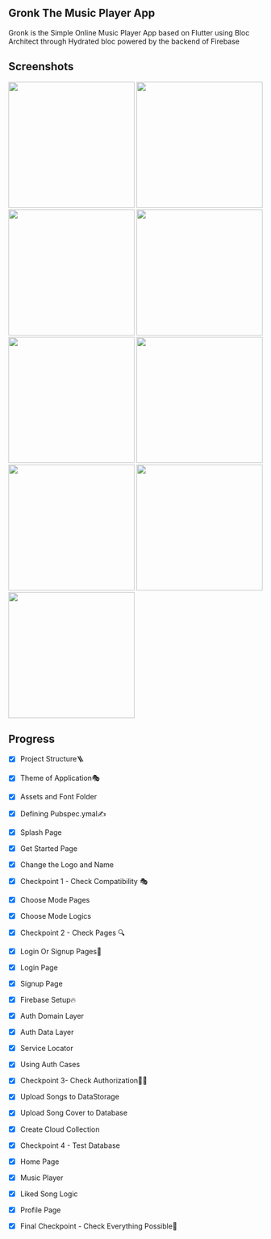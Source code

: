 ## Gronk The Music Player App

Gronk is the Simple Online Music Player App based on Flutter using Bloc Architect through Hydrated bloc powered by the backend of Firebase

## Screenshots

<p >

<img src=https://github.com/aarvexploit/Gronk-The-Music-Player/blob/development/SS/Splash.jpeg width=250px >

<img src=https://github.com/aarvexploit/Gronk-The-Music-Player/blob/development/SS/Get_started.jpeg width=250px>

<img src=https://github.com/aarvexploit/Gronk-The-Music-Player/blob/development/SS/CHMO.jpeg width=250px>

<img src=https://github.com/aarvexploit/Gronk-The-Music-Player/blob/development/SS/SIn_Sup.jpeg width=250px>

<img src=https://github.com/aarvexploit/Gronk-The-Music-Player/blob/development/SS/SUp.jpeg width=250px>

<img src=https://github.com/aarvexploit/Gronk-The-Music-Player/blob/development/SS/SIn.jpeg width=250px>

<img src=https://github.com/aarvexploit/Gronk-The-Music-Player/blob/development/SS/Home.jpeg width=250px>

<img src=https://github.com/aarvexploit/Gronk-The-Music-Player/blob/development/SS/Player.jpeg width=250px>

<img src=https://github.com/aarvexploit/Gronk-The-Music-Player/blob/development/SS/Profile.jpeg width=250px>

</p>

## Progress
- [x] Project Structure🪜
- [x] Theme of Application🎭
- [x] Assets and Font Folder
- [x] Defining Pubspec.ymal✍️
- [x] Splash Page
- [x] Get Started Page
- [x] Change the Logo and Name
- [x] Checkpoint 1 - Check Compatibility 🎭
- [x] Choose Mode Pages
- [x] Choose Mode Logics
- [x] Checkpoint 2 - Check Pages 🔍
- [x] Login Or Signup Pages🔐
- [x] Login Page
- [x] Signup Page
- [x] Firebase Setup🔥
- [x] Auth Domain Layer
- [x] Auth Data Layer
- [x] Service Locator
- [x] Using Auth Cases
- [x] Checkpoint 3- Check Authorization🧑‍💼
- [x] Upload Songs to DataStorage
- [x] Upload Song Cover to Database
- [x] Create Cloud Collection
- [x] Checkpoint 4 - Test Database
- [x] Home Page
- [x] Music Player
- [x] Liked Song Logic
- [x] Profile Page
- [x] Final Checkpoint - Check Everything Possible🤴

